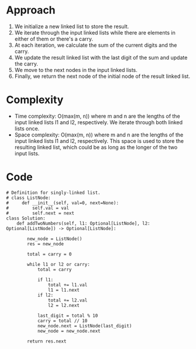 # Approach
1. We initialize a new linked list to store the result.
2. We iterate through the input linked lists while there are elements in either of them or there's a carry.
3. At each iteration, we calculate the sum of the current digits and the carry.
4. We update the result linked list with the last digit of the sum and update the carry.
5. We move to the next nodes in the input linked lists.
6. Finally, we return the next node of the initial node of the result linked list.

# Complexity
- Time complexity: O(max(m, n))
where m and n are the lengths of the input linked lists l1 and l2, respectively. We iterate through both linked lists once.
- Space complexity: O(max(m, n))
where m and n are the lengths of the input linked lists l1 and l2, respectively. This space is used to store the resulting linked list, which could be as long as the longer of the two input lists.

# Code
```
# Definition for singly-linked list.
# class ListNode:
#     def __init__(self, val=0, next=None):
#         self.val = val
#         self.next = next
class Solution:
    def addTwoNumbers(self, l1: Optional[ListNode], l2: Optional[ListNode]) -> Optional[ListNode]:

        new_node = ListNode()
        res = new_node

        total = carry = 0

        while l1 or l2 or carry:
            total = carry

            if l1:
                total += l1.val
                l1 = l1.next
            if l2:
                total += l2.val
                l2 = l2.next

            last_digit = total % 10
            carry = total // 10
            new_node.next = ListNode(last_digit)
            new_node = new_node.next

        return res.next
```
